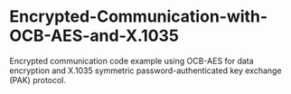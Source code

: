 # Encrypted-Communication-with-OCB-AES-and-X.1035
Encrypted communication code example using OCB-AES for data encryption and X.1035 symmetric password-authenticated key exchange (PAK) protocol.

